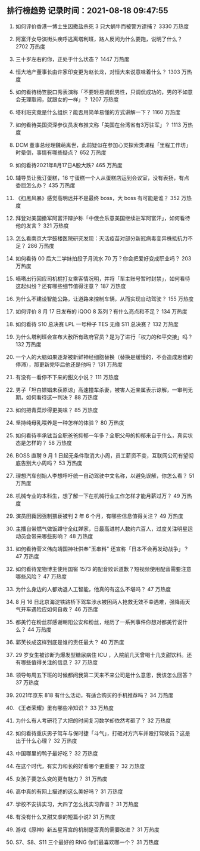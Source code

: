 
## 排行榜趋势 记录时间：2021-08-18 09:47:55
  
  1. 如何评价香港一博士生因撒盐杀死 3 只大蜗牛而被警方逮捕？ 3330 万热度
    
  2. 阿富汗女导演街头疾呼逃离塔利班，路人反问为什么要跑，说明了什么？ 2702 万热度
    
  3. 三十岁左右的你，正处于什么状态？ 1447 万热度
    
  4. 恒大地产董事长由许家印变更为赵长龙，对恒大来说意味着什么？ 1303 万热度
    
  5. 如何看待杨笠脱口秀表演称「不要轻易调侃男性，只调侃成功的，男的不如意会无理取闹，就跟女的一样」？ 1207 万热度
    
  6. 塔利班究竟是什么组织？能否用简单易懂的方式讲解一下？ 1160 万热度
    
  7. 如何看待美国资深参议员发布推文称「美国在台湾省有3万驻军」？ 1113 万热度
    
  8. DCM 董事总经理魏萌离世，此前疑似在参加心灵探索类课程「里程工作坊」时晕倒，事情有哪些疑点？ 652 万热度
    
  9. 如何看待2021年8月17日A股大跌? 465 万热度
    
  10. 辅导员让我订蛋糕，16 寸蛋糕一个人从蛋糕店运到会议室，没有表扬，有点委屈怎么办？ 435 万热度
    
  11. 《扫黑风暴》感觉高明远并不是最终 boss，大 boss 有可能是谁？ 352 万热度
    
  12. 拜登对美国撤军阿富汗辩护称「中俄会乐意美国继续驻军阿富汗」，如何看待他的发言？ 321 万热度
    
  13. 怎么看南京大学鼓楼医院研究发现：灭活疫苗对部分新冠病毒变异株抵抗力不足？ 286 万热度
    
  14. 如何看待 00 后大二学妹拍段子月流水 70 万？你会把爱好变成职业吗？ 203 万热度
    
  15. 嘀嗒出行回应司机棍打女乘客情况明，并将「车主账号暂时封禁」，如何看待这起纠纷？还有哪些细节值得注意？ 187 万热度
    
  16. 为什么不建设智能公路，让道路来控制车辆，从而实现自动驾驶？ 155 万热度
    
  17. 如何评价 8 月 17 日发布的 iQOO 8 系列？有什么亮点和不足？ 134 万热度
    
  18. 如何看待 S10 总决赛 LPL 一号种子 TES 无缘 S11 总决赛？ 132 万热度
    
  19. 为什么塔利班会宣布大赦所有政府官员？是为了进行「权力的和平交接」吗？ 132 万热度
    
  20. 一个人的大脑如果逐渐被新鲜神经细胞替换（替换是缓慢的，不会造成思维的停滞），那更新完毕后他还是他吗？ 131 万热度
    
  21. 有没有一看停不下来的甜文小说？ 111 万热度
    
  22. 男子「坦白嫖娼未获原谅」高速撞车杀妻，被害人近亲属表示谅解，一审判无期，如何看待这一判决？ 88 万热度
    
  23. 如何把青菜炒得更美味？ 85 万热度
    
  24. 坚持纯母乳喂养是一种怎样的体验？ 80 万热度
    
  25. 如何看待李承铉当全职爸爸抑郁一年多？全职父母的抑郁来自于什么，真实状态是怎样的？ 58 万热度
    
  26. BOSS 直聘 9 月 1 日起无条件取消大小周，员工薪资不变，互联网公司有望彻底告别大小周吗？ 53 万热度
    
  27. 理想汽车创始人李想呼吁统一自动驾驶中文名称，以避免误解，你怎么看？ 51 万热度
    
  28. 机械专业的本科生，想了解一下在机械行业工作怎样才能月薪过万？ 49 万热度
    
  29. 演员田蕤因强制猥亵被判 2 年 6 个月，有哪些信息值得关注？ 49 万热度
    
  30. 主播自带燃气做饭蹲守全红婵家，日最高进村人数约六百人，过度关注明星运动员会带来哪些影响？ 48 万热度
    
  31. 如何看待菅义伟向靖国神社供奉"玉串料" 还宣称「日本不会再发动战争」？ 47 万热度
    
  32. 如何看待宠物博主使用国窖 1573 的配音败诉道歉？短视频使用配音需要注意哪些风险？ 47 万热度
    
  33. 为什么身边的人都劝退人工智能，他真的有这么不堪吗？ 47 万热度
    
  34. 8 月 16 日北京海淀铁路桥下驾车涉水被困两人抢救无效不幸遇难，强降雨天气开车遇险应如何自救？ 46 万热度
    
  35. 都美竹在粉丝群感谢朝阳公安和粉丝，经历了一系列事件你想对都美竹说什么？ 44 万热度
    
  36. 郭芙长成这样到底是谁的责任最大？ 40 万热度
    
  37. 29 岁女生被诊断为爆发型糖尿病住 ICU ，入院前几天曾喝十几支甜饮料。还有哪些值得关注的信息？ 37 万热度
    
  38. 领导每周五下班的时候都问我第二天来不来公司是什么意思，我该怎么回答？ 37 万热度
    
  39. 2021年京东 818 有什么活动，有适合购买的手机推荐吗？ 34 万热度
    
  40. 《王者荣耀》里有哪些冷知识？ 33 万热度
    
  41. 为什么有人考研花了大把的时间复习数学却依然考砸了？ 32 万热度
    
  42. 如何看待重庆男子驾车与保时捷「斗气」，打砸对方汽车并殴打驾驶员？这是出于什么心理？ 32 万热度
    
  43. 中国哪里的鸭子最好吃？ 32 万热度
    
  44. 在这个时代，有实力和长的好看哪个更重要？ 32 万热度
    
  45. 女孩子要怎么变的更有魅力？ 31 万热度
    
  46. 高中真的有网上描述的这么美好吗？ 31 万热度
    
  47. 学校不安排实习，大四了怎么找实习靠谱？ 31 万热度
    
  48. 有没有什么又甜又虐的短篇小说? 31 万热度
    
  49. 游戏《原神》新五星宵宫的机制是否真的需要改进？ 31 万热度
    
  50. S7、S8、S11 三个最好的 RNG 你们最喜欢哪一个？ 31 万热度
    